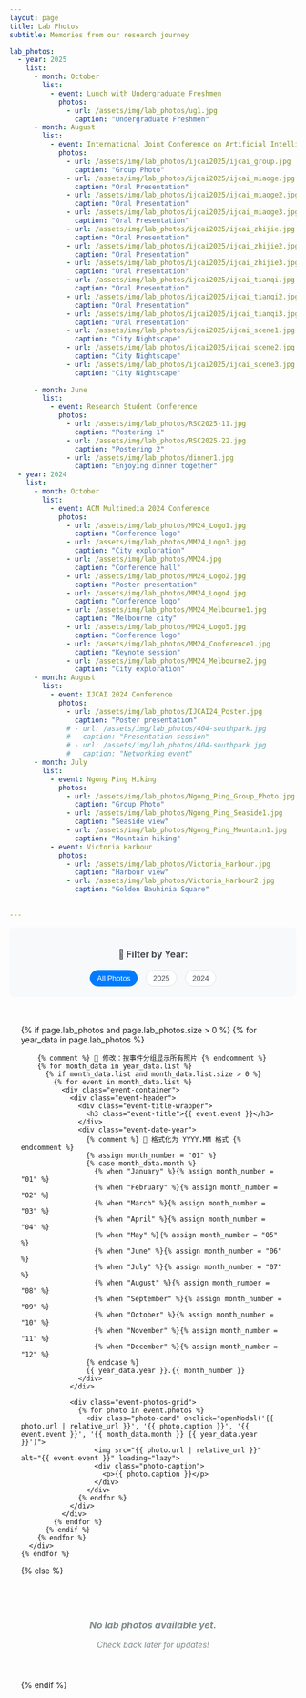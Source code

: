 ```yaml
---
layout: page
title: Lab Photos
subtitle: Memories from our research journey

lab_photos:
  - year: 2025
    list:
      - month: October
        list:
          - event: Lunch with Undergraduate Freshmen
            photos:
              - url: /assets/img/lab_photos/ug1.jpg
                caption: "Undergraduate Freshmen"
      - month: August
        list:
          - event: International Joint Conference on Artificial Intelligence 2025
            photos:
              - url: /assets/img/lab_photos/ijcai2025/ijcai_group.jpg
                caption: "Group Photo"
              - url: /assets/img/lab_photos/ijcai2025/ijcai_miaoge.jpg
                caption: "Oral Presentation"
              - url: /assets/img/lab_photos/ijcai2025/ijcai_miaoge2.jpg
                caption: "Oral Presentation"
              - url: /assets/img/lab_photos/ijcai2025/ijcai_miaoge3.jpg
                caption: "Oral Presentation"
              - url: /assets/img/lab_photos/ijcai2025/ijcai_zhijie.jpg
                caption: "Oral Presentation"
              - url: /assets/img/lab_photos/ijcai2025/ijcai_zhijie2.jpg
                caption: "Oral Presentation"
              - url: /assets/img/lab_photos/ijcai2025/ijcai_zhijie3.jpg
                caption: "Oral Presentation"
              - url: /assets/img/lab_photos/ijcai2025/ijcai_tianqi.jpg
                caption: "Oral Presentation"
              - url: /assets/img/lab_photos/ijcai2025/ijcai_tianqi2.jpg
                caption: "Oral Presentation"
              - url: /assets/img/lab_photos/ijcai2025/ijcai_tianqi3.jpg
                caption: "Oral Presentation"
              - url: /assets/img/lab_photos/ijcai2025/ijcai_scene1.jpg
                caption: "City Nightscape"
              - url: /assets/img/lab_photos/ijcai2025/ijcai_scene2.jpg
                caption: "City Nightscape"
              - url: /assets/img/lab_photos/ijcai2025/ijcai_scene3.jpg
                caption: "City Nightscape"
    
      - month: June
        list:
          - event: Research Student Conference
            photos:
              - url: /assets/img/lab_photos/RSC2025-11.jpg
                caption: "Postering 1"
              - url: /assets/img/lab_photos/RSC2025-22.jpg
                caption: "Postering 2"
              - url: /assets/img/lab_photos/dinner1.jpg
                caption: "Enjoying dinner together"
  - year: 2024
    list:
      - month: October
        list:
          - event: ACM Multimedia 2024 Conference
            photos:
              - url: /assets/img/lab_photos/MM24_Logo1.jpg
                caption: "Conference logo"
              - url: /assets/img/lab_photos/MM24_Logo3.jpg
                caption: "City exploration"
              - url: /assets/img/lab_photos/MM24.jpg
                caption: "Conference hall"
              - url: /assets/img/lab_photos/MM24_Logo2.jpg
                caption: "Poster presentation"
              - url: /assets/img/lab_photos/MM24_Logo4.jpg
                caption: "Conference logo"
              - url: /assets/img/lab_photos/MM24_Melbourne1.jpg
                caption: "Melbourne city"
              - url: /assets/img/lab_photos/MM24_Logo5.jpg
                caption: "Conference logo"
              - url: /assets/img/lab_photos/MM24_Conference1.jpg
                caption: "Keynote session"
              - url: /assets/img/lab_photos/MM24_Melbourne2.jpg
                caption: "City exploration"
      - month: August
        list:
          - event: IJCAI 2024 Conference
            photos:
              - url: /assets/img/lab_photos/IJCAI24_Poster.jpg
                caption: "Poster presentation"
              # - url: /assets/img/lab_photos/404-southpark.jpg
              #   caption: "Presentation session"
              # - url: /assets/img/lab_photos/404-southpark.jpg
              #   caption: "Networking event"
      - month: July
        list:
          - event: Ngong Ping Hiking
            photos:
              - url: /assets/img/lab_photos/Ngong_Ping_Group_Photo.jpg
                caption: "Group Photo"
              - url: /assets/img/lab_photos/Ngong_Ping_Seaside1.jpg
                caption: "Seaside view"
              - url: /assets/img/lab_photos/Ngong_Ping_Mountain1.jpg
                caption: "Mountain hiking"
          - event: Victoria Harbour
            photos:
              - url: /assets/img/lab_photos/Victoria_Harbour.jpg
                caption: "Harbour view"
              - url: /assets/img/lab_photos/Victoria_Harbour2.jpg
                caption: "Golden Bauhinia Square"
      
      
---
```


<style>
  /* 🔧 移除年份标题显示 */
  .year-title {
    display: none;
  }

  /* 🔧 修改：事件标题样式 - 参考news页面风格 */
  .event-header {
    margin-bottom: 25px;
    text-align: left;
    padding-bottom: 15px;
    border-bottom: 1px solid #ecf0f1;
    /* 🔧 新增：flex布局以便年份显示在右侧 */
    display: flex;
    justify-content: space-between;
    align-items: flex-start;
  }

  .event-title-wrapper {
    display: flex;
    align-items: center;
    gap: 12px;
    flex-wrap: wrap;
    flex: 1;
  }

  .event-title {
    font-size: 1.4rem;
    font-weight: 600;
    color: #2c3e50;
    margin: 0;
    display: flex;
    align-items: center;
    gap: 10px;
  }

  /* 🔧 修改：将红色圆点替换为相机符号 */
  .event-title::before {
    content: '📷';
    font-size: 1.2rem;
    flex-shrink: 0;
  }

  /* 🔧 移除：胶囊形状的月份样式 */
  .event-date {
    display: none;
  }

  /* 🔧 修改：年份月份组合显示样式 - 2024.07格式 */
  .event-date-year {
    color: #999999 !important;
    font-size: 1.8rem !important;
    font-weight: 300 !important;
    text-align: right;
    flex-shrink: 0;
    margin-left: 20px;
    /* 🔧 确保年份在右侧对齐 */
    align-self: flex-start;
    margin-top: -5px; /* 微调位置 */
    line-height: 1.2;
  }

  /* 其他样式保持不变 */
  .photos-filters {
    text-align: center;
    margin-bottom: 30px;
    padding: 15px;
    background-color: #f8f9fa;
    border-radius: 8px;
    max-width: 80vw !important;
    margin-left: auto;
    margin-right: auto;
  }

  .filter-btn {
    display: inline-block;
    margin: 3px 5px;
    padding: 6px 12px;
    background: #fff;
    border: 1px solid #dee2e6;
    border-radius: 15px;
    color: #495057;
    text-decoration: none;
    font-size: 13px;
    font-weight: 500;
    transition: all 0.2s ease;
    cursor: pointer;
  }

  .filter-btn:hover,
  .filter-btn.active {
    background: #007bff;
    color: white;
    border-color: #007bff;
    text-decoration: none;
  }

  .lab-photos-container {
    max-width: 1400px;
    margin: 0 auto;
    padding: 20px;
  }

  .year-section {
    margin-bottom: 50px;
  }

  .event-container {
    margin-bottom: 40px;
    background: #f8f9fa;
    border-radius: 12px;
    padding: 25px;
    box-shadow: 0 2px 10px rgba(0, 0, 0, 0.05);
    /* 🔧 新增：固定宽度 */
    max-width: 80vw !important; /* 或你想要的任何宽度 */
    margin-left: auto;
    margin-right: auto;
  }

  .event-photos-grid {
    display: grid;
    grid-template-columns: repeat(auto-fit, minmax(300px, 1fr));
    gap: 20px;
    margin-top: 20px;
  }

  .photo-card {
    background: #fff;
    border-radius: 12px;
    box-shadow: 0 4px 15px rgba(0, 0, 0, 0.1);
    overflow: hidden;
    transition: all 0.3s ease;
    cursor: pointer;
  }

  .photo-card:hover {
    transform: translateY(-5px);
    box-shadow: 0 8px 25px rgba(0, 0, 0, 0.15);
  }

  .photo-card img {
    width: 100%;
    height: 250px;
    object-fit: cover;
    transition: transform 0.3s ease;
  }

  .photo-card:hover img {
    transform: scale(1.05);
  }

  .photo-caption {
    padding: 15px 20px;
    background: #fff;
  }

  .photo-caption p {
    margin: 0;
    font-size: 0.95rem;
    color: #495057;
    line-height: 1.4;
    text-align: center;
  }

  .modal-overlay {
    display: none;
    position: fixed;
    top: 0;
    left: 0;
    width: 100%;
    height: 100%;
    background: rgba(0, 0, 0, 0.9);
    z-index: 1000;
    justify-content: center;
    align-items: center;
  }

  .modal-content {
    position: relative;
    max-width: 90%;
    max-height: 90%;
    text-align: center;
  }

  .modal-image {
    max-width: 100%;
    max-height: 80vh;
    object-fit: contain;
    border-radius: 8px;
  }

  .modal-caption {
    background: rgba(255, 255, 255, 0.95);
    color: #2c3e50;
    padding: 15px;
    margin-top: 15px;
    border-radius: 8px;
    font-size: 1.1rem;
    font-weight: 500;
    max-width: 80vw;
    margin-left: auto;
    margin-right: auto;
  }

  .modal-close {
    position: absolute;
    top: -60px;
    right: 0;
    color: white;
    font-size: 2rem;
    cursor: pointer;
    background: rgba(0, 0, 0, 0.6);
    width: 50px;
    height: 50px;
    border-radius: 50%;
    display: flex;
    align-items: center;
    justify-content: center;
    transition: background 0.3s ease;
    z-index: 20;
  }

  .modal-close:hover {
    background: rgba(0, 0, 0, 0.8);
  }

  /* 响应式设计 */
  @media (max-width: 768px) {
    .event-photos-grid {
      grid-template-columns: repeat(auto-fit, minmax(250px, 1fr));
      gap: 15px;
    }
    
    .photo-card img {
      height: 200px;
    }
    
    .lab-photos-container {
      padding: 10px;
    }

    .event-container {
      padding: 15px;
      margin-bottom: 30px;
    }

    .event-title {
      font-size: 1.2rem;
    }

    .filter-btn {
      font-size: 12px;
      padding: 5px 10px;
      margin: 2px 3px;
    }

    .event-title-wrapper {
      gap: 8px;
    }

    /* 🔧 移动端年份月份样式调整 */
    .event-header {
      flex-direction: column;
      align-items: flex-start;
    }

    .event-date-year {
      font-size: 1.2rem !important;
      margin-left: 0;
      margin-top: 10px;
      align-self: flex-end;
    }

    /* 🔧 移动端相机符号调整 */
    .event-title::before {
      font-size: 1rem;
    }
  }

  @media (max-width: 480px) {
    .event-photos-grid {
      grid-template-columns: 1fr;
    }
  }

  /* 加载动画 */
  .photo-card img {
    background: linear-gradient(90deg, #f0f0f0 25%, transparent 37%, #f0f0f0 63%);
    background-size: 400% 100%;
    animation: shimmer 1.5s ease-in-out infinite;
  }

  @keyframes shimmer {
    0% {
      background-position: 100% 50%;
    }
    100% {
      background-position: -100% 50%;
    }
  }

  .empty-state {
    text-align: center;
    padding: 40px;
    color: #7f8c8d;
    font-style: italic;
  }

  .year-section.hidden {
    display: none;
  }
</style>

<!-- 过滤器 -->
<div class="photos-filters">
  <h4 style="margin-bottom: 15px; color: #495057; font-size: 16px;">📸 Filter by Year:</h4>
  <button class="filter-btn active" onclick="filterPhotos('all')" data-filter="all">All Photos</button>
  <button class="filter-btn" onclick="filterPhotos('2025')" data-filter="2025">2025</button>
  <button class="filter-btn" onclick="filterPhotos('2024')" data-filter="2024">2024</button>
</div>

<div class="lab-photos-container">
  {% if page.lab_photos and page.lab_photos.size > 0 %}
    {% for year_data in page.lab_photos %}
      <div class="year-section" data-year="{{ year_data.year }}">
        <h2 class="year-title">{{ year_data.year }}</h2>
        
        {% comment %} 🔧 修改：按事件分组显示所有照片 {% endcomment %}
        {% for month_data in year_data.list %}
          {% if month_data.list and month_data.list.size > 0 %}
            {% for event in month_data.list %}
              <div class="event-container">
                <div class="event-header">
                  <div class="event-title-wrapper">
                    <h3 class="event-title">{{ event.event }}</h3>
                  </div>
                  <div class="event-date-year">
                    {% comment %} 🔧 格式化为 YYYY.MM 格式 {% endcomment %}
                    {% assign month_number = "01" %}
                    {% case month_data.month %}
                      {% when "January" %}{% assign month_number = "01" %}
                      {% when "February" %}{% assign month_number = "02" %}
                      {% when "March" %}{% assign month_number = "03" %}
                      {% when "April" %}{% assign month_number = "04" %}
                      {% when "May" %}{% assign month_number = "05" %}
                      {% when "June" %}{% assign month_number = "06" %}
                      {% when "July" %}{% assign month_number = "07" %}
                      {% when "August" %}{% assign month_number = "08" %}
                      {% when "September" %}{% assign month_number = "09" %}
                      {% when "October" %}{% assign month_number = "10" %}
                      {% when "November" %}{% assign month_number = "11" %}
                      {% when "December" %}{% assign month_number = "12" %}
                    {% endcase %}
                    {{ year_data.year }}.{{ month_number }}
                  </div>
                </div>
                
                <div class="event-photos-grid">
                  {% for photo in event.photos %}
                    <div class="photo-card" onclick="openModal('{{ photo.url | relative_url }}', '{{ photo.caption }}', '{{ event.event }}', '{{ month_data.month }} {{ year_data.year }}')">
                      <img src="{{ photo.url | relative_url }}" alt="{{ event.event }}" loading="lazy">
                      <div class="photo-caption">
                        <p>{{ photo.caption }}</p>
                      </div>
                    </div>
                  {% endfor %}
                </div>
              </div>
            {% endfor %}
          {% endif %}
        {% endfor %}
      </div>
    {% endfor %}
  {% else %}
    <div class="empty-state">
      <h3>No lab photos available yet.</h3>
      <p>Check back later for updates!</p>
    </div>
  {% endif %}
</div>

<!-- 🔧 修改：简单模态框 -->
<div id="photoModal" class="modal-overlay" onclick="closeModal()">
  <div class="modal-content" onclick="event.stopPropagation()">
    <span class="modal-close" onclick="closeModal()">&times;</span>
    <img id="modalImage" class="modal-image" src="" alt="">
    <div id="modalCaption" class="modal-caption"></div>
  </div>
</div>

<script>
  // 过滤照片函数
  function filterPhotos(filterType) {
    const buttons = document.querySelectorAll('.filter-btn');
    buttons.forEach(btn => {
      btn.classList.remove('active');
      if (btn.getAttribute('data-filter') === filterType) {
        btn.classList.add('active');
      }
    });
    
    const yearSections = document.querySelectorAll('.year-section');
    let visibleCount = 0;
    
    yearSections.forEach(section => {
      const year = section.getAttribute('data-year');
      
      let shouldShow = false;
      
      if (filterType === 'all') {
        shouldShow = true;
      } else {
        shouldShow = year === filterType;
      }
      
      if (shouldShow) {
        section.classList.remove('hidden');
        visibleCount++;
      } else {
        section.classList.add('hidden');
      }
    });
    
    console.log(`Filtered photos: ${visibleCount} sections visible for filter "${filterType}"`);
  }

  // 🔧 修改：简单的模态框功能
  function openModal(imageSrc, caption, eventTitle, date) {
    const modal = document.getElementById('photoModal');
    const modalImg = document.getElementById('modalImage');
    const modalCaption = document.getElementById('modalCaption');
    
    modal.style.display = 'flex';
    modalImg.src = imageSrc;
    modalCaption.innerHTML = `<strong>${eventTitle}</strong><br>${caption}<br><small style="color: #7f8c8d;">${date}</small>`;
    
    // 防止页面滚动
    document.body.style.overflow = 'hidden';
  }

  // 关闭模态框
  function closeModal() {
    const modal = document.getElementById('photoModal');
    modal.style.display = 'none';
    
    // 恢复页面滚动
    document.body.style.overflow = 'auto';
  }

  // ESC键关闭模态框
  document.addEventListener('keydown', function(event) {
    if (event.key === 'Escape') {
      closeModal();
    }
  });

  // 图片加载完成后移除加载动画
  document.addEventListener('DOMContentLoaded', function() {
    const images = document.querySelectorAll('.photo-card img');
    images.forEach(img => {
      img.addEventListener('load', function() {
        this.style.animation = 'none';
        this.style.background = 'none';
      });
    });
  });

  // 懒加载优化
  if ('IntersectionObserver' in window) {
    const imageObserver = new IntersectionObserver((entries, observer) => {
      entries.forEach(entry => {
        if (entry.isIntersecting) {
          const img = entry.target;
          img.src = img.dataset.src || img.src;
          img.classList.remove('lazy');
          imageObserver.unobserve(img);
        }
      });
    });

    const images = document.querySelectorAll('img[loading="lazy"]');
    images.forEach(img => imageObserver.observe(img));
  }
</script>





